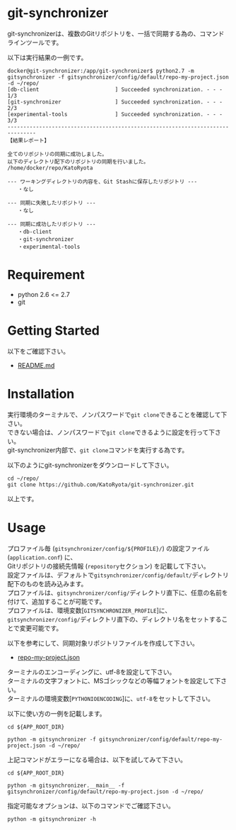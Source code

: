 # git-synchronizer

git-synchronizerは、複数のGitリポジトリを、一括で同期する為の、コマンドラインツールです。

以下は実行結果の一例です。

```text
docker@git-synchronizer:/app/git-synchronizer$ python2.7 -m gitsynchronizer -f gitsynchronizer/config/default/repo-my-project.json -d ~/repo/
[db-client                        ] Succeeded synchronization. - - - 1/3
[git-synchronizer                 ] Succeeded synchronization. - - - 2/3
[experimental-tools               ] Succeeded synchronization. - - - 3/3
-------------------------------------------------------------------------------
【結果レポート】

全てのリポジトリの同期に成功しました。
以下のディレクトリ配下のリポジトリの同期を行いました。
/home/docker/repo/KatoRyota

--- ワーキングディレクトリの内容を、Git Stashに保存したリポジトリ ---
　　・なし

--- 同期に失敗したリポジトリ ---
　　・なし

--- 同期に成功したリポジトリ ---
　　・db-client
　　・git-synchronizer
　　・experimental-tools
```

# Requirement

* python 2.6 <= 2.7
* git

# Getting Started

以下をご確認下さい。

* [README.md](docker/local/README.md)

# Installation

実行環境のターミナルで、ノンパスワードで`git clone`できることを確認して下さい。  
できない場合は、ノンパスワードで`git clone`できるように設定を行って下さい。  
git-synchronizer内部で、`git clone`コマンドを実行する為です。

以下のようにgit-synchronizerをダウンロードして下さい。

```shell
cd ~/repo/
git clone https://github.com/KatoRyota/git-synchronizer.git
```

以上です。

# Usage

プロファイル毎 (`gitsynchronizer/config/${PROFILE}/`) の設定ファイル (`application.conf`) に、  
Gitリポジトリの接続先情報 (`repository`セクション) を記載して下さい。  
設定ファイルは、デフォルトで`gitsynchronizer/config/default/`ディレクトリ配下のものを読み込みます。  
プロファイルは、`gitsynchronizer/config/`ディレクトリ直下に、任意の名前を付けて、追加することが可能です。  
プロファイルは、環境変数[`GITSYNCHRONIZER_PROFILE`]に、  
`gitsynchronizer/config/`ディレクトリ直下の、ディレクトリ名をセットすることで変更可能です。

以下を参考にして、同期対象リポジトリファイルを作成して下さい。

* [repo-my-project.json](gitsynchronizer/config/default/repo-my-project.json)

ターミナルのエンコーディングに、utf-8を設定して下さい。  
ターミナルの文字フォントに、MSゴシックなどの等幅フォントを設定して下さい。  
ターミナルの環境変数[`PYTHONIOENCODING`]に、`utf-8`をセットして下さい。

以下に使い方の一例を記載します。

```shell
cd ${APP_ROOT_DIR}

python -m gitsynchronizer -f gitsynchronizer/config/default/repo-my-project.json -d ~/repo/
```

上記コマンドがエラーになる場合は、以下を試してみて下さい。

```shell
cd ${APP_ROOT_DIR}

python -m gitsynchronizer.__main__ -f gitsynchronizer/config/default/repo-my-project.json -d ~/repo/
```

指定可能なオプションは、以下のコマンドでご確認下さい。

```shell
python -m gitsynchronizer -h
```
